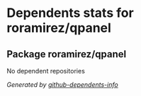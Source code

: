 # Dependents stats for roramirez/qpanel

## Package roramirez/qpanel

No dependent repositories

_Generated by [github-dependents-info](https://github.com/nvuillam/github-dependents-info)_
